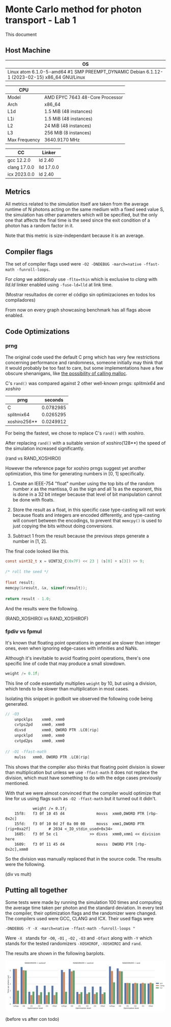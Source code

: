 # Monte Carlo method for photon transport - Lab 1

This document

## Host Machine

| OS |
| - |
| Linux atom 6.1.0-5-amd64 #1 SMP PREEMPT_DYNAMIC Debian 6.1.12-1 (2023-02-15) x86_64 GNU/Linux |

| CPU | |
| - | - |
| Model | AMD EPYC 7643 48-Core Processor |
| Arch | x86_64 |
| L1d | 1.5 MiB (48 instances) |
| L1i | 1.5 MiB (48 instances) |
| L2 | 24 MiB (48 instances) |
| L3 | 256 MiB (8 instances) |
| Max Frequency | 3640.9170 MHz |

| CC | Linker |
| - | - |
| gcc 12.2.0 | ld 2.40 |
| clang 17.0.0 | lld 17.0.0 |
| icx 2023.0.0 | ld 2.40 |

## Metrics

All metrics related to the simulation itself are taken from the average
runtime of N photons acting on the same medium with a fixed seed value
S, the simulation has other parameters which will be specified, but the
only one that affects the final time is the seed since the exit condition
of a photon has a random factor in it.

Note that this metric is size-independant because it is an average.

## Compiler flags

The set of compiler flags used were `-O2 -DNDEBUG -march=native -ffast-math -funroll-loops`.

For *clang* we additionaly use `-flto=thin` which is exclusive to *clang*
with *lld.ld* linker enabled using `-fuse-ld=lld` at link time.

(Mostrar resultados de correr el código sin optimizaciones en todos los compiladores)

From now on every graph showcasing benchmark has all flags above enabled.

## Code Optimizations

### prng

The original code used the default C prng which has very few restrictions
concerning performance and randomness, someone initially may think that
it would probably be too fast to care, but some implementations have a few
obscure shenanigans, like [the possibility of calling malloc](https://www.thingsquare.com/blog/articles/rand-may-call-malloc/).

C's `rand()` was compared against 2 other well-known prngs: *splitmix64*
and *xoshiro*

| prng | seconds |
| - | - |
| C | 0.0782985 |
| splitmix64 | 0.0265295 |
| xoshiro256** | 0.0249912 |

For being the fastest, we chose to replace C's `rand()` with xoshiro.

After replacing `rand()` with a suitable version of xoshiro(128\*\*)
the speed of the simulation increased significantly.

(rand vs RAND_XOSHIROI)

However the reference page for xoshiro prngs suggest yet another
optimization, this time for generating numbers in [0, 1] specifically.

1. Create an IEEE-754 "float" number using the top bits of the random
number *x* as the mantissa, 0 as the sign and all 1s as the exponent, this
is done in a 32 bit integer because that level of bit manipulation cannot
be done with floats.

1. Store the result as a float, in this specific case type-casting will not
work because floats and integers are encoded differently, and type-casting
will convert between the encodings, to prevent that `memcpy()` is used to
just copying the bits without doing conversions.

1. Subtract 1 from the result because the previous steps generate a number
in [1, 2].

The final code looked like this.

```c
const uint32_t x = UINT32_C(0x7F) << 23 | (s[0] + s[3]) >> 9;

/* roll the seed */

float result;
memcpy(&result, &x, sizeof(result));

return result - 1.0;
```

And the results were the following.

(RAND_XOSHIROI vs RAND_XOSHIROF)

### fpdiv vs fpmul

It's known that floating point operations in general are slower than
integer ones, even when ignoring edge-cases with infinities and NaNs.

Although it's inevitable to avoid floating point operations, there's one
specific line of code that may produce a small slowdown.

```c
weight /= 0.1f;
```

This line of code essentially multiplies `weight` by 10, but using a
division, which tends to be slower than multiplication in most cases.

Isolating this snippet in godbolt we observed the following code being
generated.

```c
// -O3
    unpcklps    xmm0, xmm0
    cvtps2pd    xmm0, xmm0
    divsd       xmm0, QWORD PTR .LC0[rip]
    unpcklpd    xmm0, xmm0
    cvtpd2ps    xmm0, xmm0

// -O1 -ffast-math
    mulss   xmm0, DWORD PTR .LC0[rip]
```

This shows that the compiler also thinks that floating point division is
slower than multiplication but unless we use `-ffast-math` it does not
replace the division, which must have something to do with the edge cases
previously mentioned.

With that we were almost convinced that the compiler would optimize that
line for us using flags such as `-O2 -ffast-math` but it turned out it
didn't.

```
            weight /= 0.1f;
    15f8:	f3 0f 10 45 d4       	    movss  xmm0,DWORD PTR [rbp-0x2c]
    15fd:	f3 0f 10 0d 2f 0a 00 00 	movss  xmm1,DWORD PTR [rip+0xa2f]        # 2034 <_IO_stdin_used+0x34>
    1605:	f3 0f 5e c1          	 >> divss  xmm0,xmm1 << division here
    1609:	f3 0f 11 45 d4       	    movss  DWORD PTR [rbp-0x2c],xmm0
```

So the division was manually replaced that in the source code.
The results were the following.

(div vs mult)

## Putting all together

Some tests were made by running the simulation 100 times and computing the average time taken per photon and the standard deviation. In every test the compiler, their optimization flags and the randomizer were changed. The compilers used were GCC, CLANG and ICX. Their used flags were 
```
-DNDEBUG -Y -X -march=native -ffast-math -funroll-loops "
```
Were ```-X ``` stands for ```-O0```, ```-O1``` , ```-O2``` , ```-O3``` and ```-Ofast``` along with ```-Y``` which stands for the tested randomizers  ```-XOSHIROF```, ```-XOSHIROI``` and ```rand```.

The results are shown in the following barplots.

![alt text](./img/barplot.png)



(before vs after con todo)
